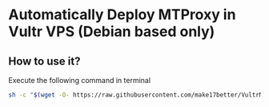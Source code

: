 # Automatically Deploy MTProxy in Vultr VPS (Debian based only)
## How to use it?
Execute the following command in terminal
```bash
sh -c "$(wget -O- https://raw.githubusercontent.com/make17better/VultrMTProxyAutoDeploy/master/setup.sh)"
```
